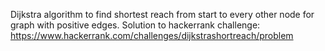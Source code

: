 Dijkstra algorithm to find shortest reach from start to every other node for graph with positive edges. 
Solution to hackerrank challenge: https://www.hackerrank.com/challenges/dijkstrashortreach/problem
